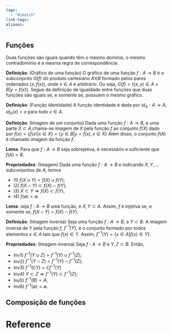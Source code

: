 ```yaml
---
tags:
  - "#sketch"
link-tags: 
aliases:
---
```

## Funções

Duas funções são iguais quando têm o mesmo domínio, o mesmo contradomínio e a mesma regra de correspondência.

**Definição**: (Gráfico de uma função) O gráfico de uma função $f: A \rightarrow B$ é o subconjunto $G(f)$ do produto cartesiano $A \bigtimes B$ formado pelos pares ordenados $(x, f(x))$, onde $x \in A$ é arbitrário. Ou seja, $G(f) = \{(x, y) \in A \times B | y = f(x)\}$.
Segue da definição de igualdade entre funções que duas funções são iguais se, e somente se, possuem o mesmo gráfico.

**Definição**: (Função identidade) A função identidade é dada por $id_A: A \rightarrow A$, $id_A(x) = x$ para todo $x \in A$.

**Definição**: (Imagem de um conjunto) Dada uma função $f: A \rightarrow B$, e uma parte $X \subset A$,chama-se imagem de $X$ pela função $f$ ao conjunto $f(X)$ dado por $f(x) = \{f(x) | x \in X\} = \{y \in B | y = f(x), x \in X \}$
Além disso, o conjunto $f(A)$ é chamado imagem da função $f$.

**Lema**: Para que $f: A \rightarrow B$ seja sobrejetiva, é necessário e suficiente que $f(A) = B$.

**Propriedades**: (Imagem)
Dada uma função $f: A \rightarrow B$ e indicando $X, Y, \dots$ subconjuntos de $A$, temos
* I1) $f(X \cup Y) = f(X) \cup f(Y)$;
* I2) $f(X \cap Y) \subset f(X) \cap f(Y)$;
* I3) $X \subset Y \Rightarrow f(X) \subset f(Y)$,
* I4) $f(\emptyset) = \emptyset$.

**Lema**: seja $f:A \rightarrow B$ uma função, e $X, Y \subset A$. Assim, $f$ é injetiva se, e somente se, $f(X \cap Y) = f(X) \cap f(Y)$.

**Definição**: (Imagem inversa) Seja uma função $f: A \rightarrow B$, e $Y \subset B$. A imagem inversa de $Y$ pela função $f$, $f^{-1}(Y)$, é o conjunto formado por todos elementos $x \in A$ tais que $f(x) \in Y$. Assim, $f^{-1}(Y) = \{x \in A | f(x) \in Y\}$.

**Propriedades**: (Imagem inversa)
Seja $f:A \rightarrow B$ e $Y, Z \subset B$. Então,
* Inv1) $f^{-1}(Y \cup Z) = f^{-1}(Y) \cup f^{-1}(Z)$;
* Inv2) $f^{-1}(Y \cap Z) = f^{-1}(Y) \cap f^{-1}(Z)$;
* Inv3) $f^{-1}(\complement Y) = \complement f^{-1}(Y)$
* Inv4) $Y \subset Z \Rightarrow f^{-1}(Y) \subset f^{-1}(Z)$;
* Inv5) $f^{-1}(B) = A$;
* Inv6) $f^{-1}(\emptyset) = \emptyset$.

## Composição de funções


# Reference


